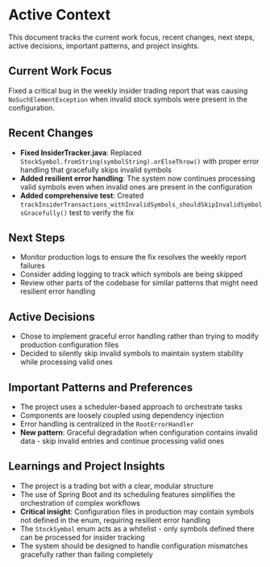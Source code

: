 # Active Context

This document tracks the current work focus, recent changes, next steps, active decisions, important patterns, and project insights.

## Current Work Focus
Fixed a critical bug in the weekly insider trading report that was causing `NoSuchElementException` when invalid stock symbols were present in the configuration.

## Recent Changes
- **Fixed InsiderTracker.java**: Replaced `StockSymbol.fromString(symbolString).orElseThrow()` with proper error handling that gracefully skips invalid symbols
- **Added resilient error handling**: The system now continues processing valid symbols even when invalid ones are present in the configuration
- **Added comprehensive test**: Created `trackInsiderTransactions_withInvalidSymbols_shouldSkipInvalidSymbolsGracefully()` test to verify the fix

## Next Steps
- Monitor production logs to ensure the fix resolves the weekly report failures
- Consider adding logging to track which symbols are being skipped
- Review other parts of the codebase for similar patterns that might need resilient error handling

## Active Decisions
- Chose to implement graceful error handling rather than trying to modify production configuration files
- Decided to silently skip invalid symbols to maintain system stability while processing valid ones

## Important Patterns and Preferences
- The project uses a scheduler-based approach to orchestrate tasks
- Components are loosely coupled using dependency injection
- Error handling is centralized in the `RootErrorHandler`
- **New pattern**: Graceful degradation when configuration contains invalid data - skip invalid entries and continue processing valid ones

## Learnings and Project Insights
- The project is a trading bot with a clear, modular structure
- The use of Spring Boot and its scheduling features simplifies the orchestration of complex workflows
- **Critical insight**: Configuration files in production may contain symbols not defined in the enum, requiring resilient error handling
- The `StockSymbol` enum acts as a whitelist - only symbols defined there can be processed for insider tracking
- The system should be designed to handle configuration mismatches gracefully rather than failing completely
